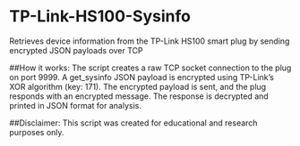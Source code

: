 # TP-Link-HS100-Sysinfo
Retrieves device information from the TP-Link HS100 smart plug by sending encrypted JSON payloads over TCP


##How it works:
The script creates a raw TCP socket connection to the plug on port 9999.
A get_sysinfo JSON payload is encrypted using TP-Link’s XOR algorithm (key: 171).
The encrypted payload is sent, and the plug responds with an encrypted message.
The response is decrypted and printed in JSON format for analysis.

##Disclaimer:
This script was created for educational and research purposes only.
